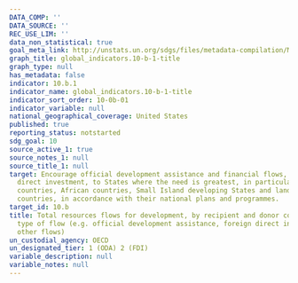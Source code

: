 ```yaml
---
DATA_COMP: ''
DATA_SOURCE: ''
REC_USE_LIM: ''
data_non_statistical: true
goal_meta_link: http://unstats.un.org/sdgs/files/metadata-compilation/Metadata-Goal-10.pdf
graph_title: global_indicators.10-b-1-title
graph_type: null
has_metadata: false
indicator: 10.b.1
indicator_name: global_indicators.10-b-1-title
indicator_sort_order: 10-0b-01
indicator_variable: null
national_geographical_coverage: United States
published: true
reporting_status: notstarted
sdg_goal: 10
source_active_1: true
source_notes_1: null
source_title_1: null
target: Encourage official development assistance and financial flows, including foreign
  direct investment, to States where the need is greatest, in particular least developed
  countries, African countries, Small Island developing States and landlocked developing
  countries, in accordance with their national plans and programmes.
target_id: 10.b
title: Total resources flows for development, by recipient and donor countries and
  type of flow (e.g. official development assistance, foreign direct investment and
  other flows)
un_custodial_agency: OECD
un_designated_tier: 1 (ODA) 2 (FDI)
variable_description: null
variable_notes: null
---
```

